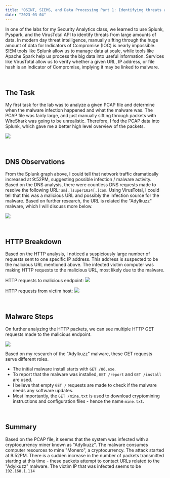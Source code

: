 ```yaml
---
title: "OSINT, SIEMS, and Data Processing Part 1: Identifying threats and attacks"
date: "2023-03-04"
---
```


In one of the labs for my Security Analytics class, we learned to use Splunk, Pyspark, and the VirusTotal API to identify threats from large amounts of data. In modern day threat intelligence, manually sifting through the huge amount of data for Indicators of Compromise (IOC) is nearly impossible. SIEM tools like Splunk allow us to manage data at scale, while tools like Apache Spark help us process the big data into useful information. Services like VirusTotal allow us to verify whether a given URL, IP address, or file hash is an Indicator of Compromise, implying it may be linked to malware.

&nbsp;

## The Task

My first task for the lab was to analyze a given PCAP file and determine when the malware infection happened and what the malware was. The PCAP file was fairly large, and just manually sifting through packets with WireShark was going to be unrealistic. Therefore, I fed the PCAP data into Splunk, which gave me a better high level overview of the packets.

![](/blog-images/OSINT_SIEMS/splunk_graph.png)

&nbsp;

## DNS Observations

From the Splunk graph above, I could tell that network traffic dramatically increased at 9:52PM, suggesting possible infection / malware activity. Based on the DNS analysis, there were countless DNS requests made to resolve the following URL: `am[.]super1024[.]com`. Using VirusTotal, I could tell that this was a malicious URL and possibly the infection source for the malware. Based on further research, the URL is related the "Adylkuzz" malware, which I will discuss more below.

![](/blog-images/OSINT_SIEMS/virustotal_super1024.png)

&nbsp;

## HTTP Breakdown

Based on the HTTP analysis, I noticed a suspiciously large number of requests sent to one specific IP address. This address is suspected to be the malicious URL mentioned above. The infected victim computer was making HTTP requests to the malicious URL, most likely due to the malware.

HTTP requests to malicious endpoint:
![](/blog-images/OSINT_SIEMS/splunk_destination_ip.png)

HTTP requests from victim host:
![](/blog-images/OSINT_SIEMS/splunk_source_ip.png)

&nbsp;

## Malware Steps

On further analyzing the HTTP packets, we can see multiple HTTP GET requests made to the malicious endpoint.

![](/blog-images/OSINT_SIEMS/splunk_http.png)

Based on my research of the "Adylkuzz" malware, these GET requests serve different roles.

- The initial malware install starts with `GET /86.exe`.
- To report that the malware was installed, `GET /report` and `GET /install` are used.
- I believe that empty `GET /` requests are made to check if the malware needs any software updates.
- Most importantly, the `GET /mine.txt` is used to download cryptomining instructions and configuration files - hence the name `mine.txt`.

&nbsp;

## Summary

Based on the PCAP file, it seems that the system was infected with a cryptocurrency miner known as "Adylkuzz". The malware consumes computer resources to mine "Monero", a cryptocurrency. The attack started at 9:52PM. There is a sudden increase in the number of packets transmitted starting at this time - these packets attempt to contact URLs related to the "Adylkuzz" malware. The victim IP that was infected seems to be `192.168.1.114`
